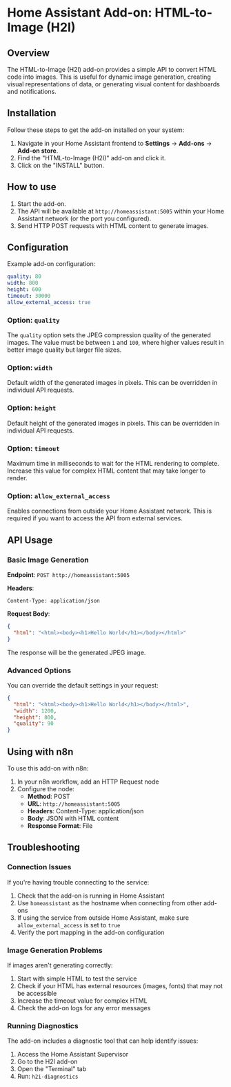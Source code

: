 # Home Assistant Add-on: HTML-to-Image (H2I)

## Overview

The HTML-to-Image (H2I) add-on provides a simple API to convert HTML code into images. This is useful for dynamic image generation, creating visual representations of data, or generating visual content for dashboards and notifications.

## Installation

Follow these steps to get the add-on installed on your system:

1. Navigate in your Home Assistant frontend to **Settings** -> **Add-ons** -> **Add-on store**.
2. Find the "HTML-to-Image (H2I)" add-on and click it.
3. Click on the "INSTALL" button.

## How to use

1. Start the add-on.
2. The API will be available at `http://homeassistant:5005` within your Home Assistant network (or the port you configured).
3. Send HTTP POST requests with HTML content to generate images.

## Configuration

Example add-on configuration:

```yaml
quality: 80
width: 800
height: 600
timeout: 30000
allow_external_access: true
```

### Option: `quality`

The `quality` option sets the JPEG compression quality of the generated images. The value must be between `1` and `100`, where higher values result in better image quality but larger file sizes.

### Option: `width`

Default width of the generated images in pixels. This can be overridden in individual API requests.

### Option: `height`

Default height of the generated images in pixels. This can be overridden in individual API requests.

### Option: `timeout`

Maximum time in milliseconds to wait for the HTML rendering to complete. Increase this value for complex HTML content that may take longer to render.

### Option: `allow_external_access`

Enables connections from outside your Home Assistant network. This is required if you want to access the API from external services.

## API Usage

### Basic Image Generation

**Endpoint**: `POST http://homeassistant:5005`

**Headers**:
```
Content-Type: application/json
```

**Request Body**:
```json
{
  "html": "<html><body><h1>Hello World</h1></body></html>"
}
```

The response will be the generated JPEG image.

### Advanced Options

You can override the default settings in your request:

```json
{
  "html": "<html><body><h1>Hello World</h1></body></html>",
  "width": 1200,
  "height": 800,
  "quality": 90
}
```

## Using with n8n

To use this add-on with n8n:

1. In your n8n workflow, add an HTTP Request node
2. Configure the node:
   - **Method**: POST
   - **URL**: `http://homeassistant:5005`
   - **Headers**: Content-Type: application/json
   - **Body**: JSON with HTML content
   - **Response Format**: File

## Troubleshooting

### Connection Issues

If you're having trouble connecting to the service:

1. Check that the add-on is running in Home Assistant
2. Use `homeassistant` as the hostname when connecting from other add-ons
3. If using the service from outside Home Assistant, make sure `allow_external_access` is set to `true`
4. Verify the port mapping in the add-on configuration

### Image Generation Problems

If images aren't generating correctly:

1. Start with simple HTML to test the service
2. Check if your HTML has external resources (images, fonts) that may not be accessible
3. Increase the timeout value for complex HTML
4. Check the add-on logs for any error messages

### Running Diagnostics

The add-on includes a diagnostic tool that can help identify issues:

1. Access the Home Assistant Supervisor
2. Go to the H2I add-on
3. Open the "Terminal" tab
4. Run: `h2i-diagnostics`
